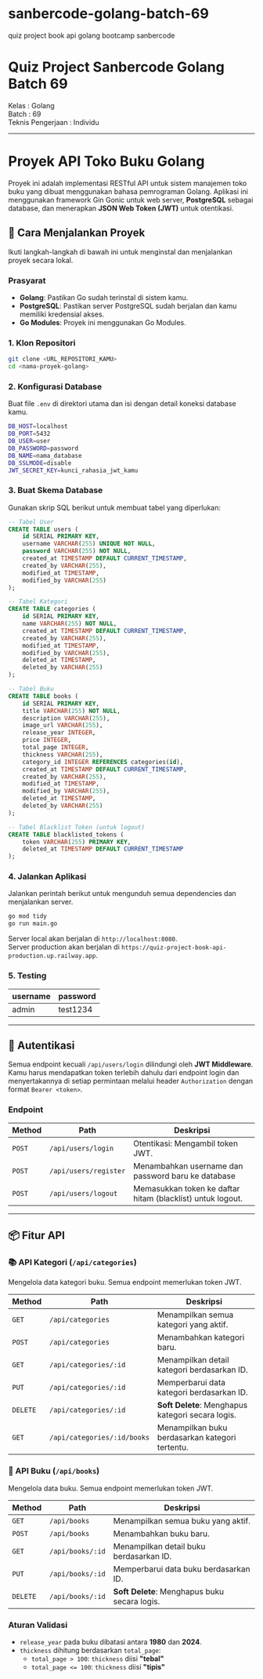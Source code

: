 # sanbercode-golang-batch-69
quiz project book api golang bootcamp sanbercode

# Quiz Project Sanbercode Golang Batch 69
Kelas : Golang\
Batch : 69\
Teknis Pengerjaan : Individu

---

# Proyek API Toko Buku Golang
Proyek ini adalah implementasi RESTful API untuk sistem manajemen toko buku yang dibuat menggunakan bahasa pemrograman Golang. Aplikasi ini menggunakan framework Gin Gonic untuk web server, **PostgreSQL** sebagai database, dan menerapkan **JSON Web Token (JWT)** untuk otentikasi.

## 🚀 Cara Menjalankan Proyek
Ikuti langkah-langkah di bawah ini untuk menginstal dan menjalankan proyek secara lokal.

### Prasyarat

* **Golang**: Pastikan Go sudah terinstal di sistem kamu.
* **PostgreSQL**: Pastikan server PostgreSQL sudah berjalan dan kamu memiliki kredensial akses.
* **Go Modules**: Proyek ini menggunakan Go Modules.

### 1. Klon Repositori
```sh
git clone <URL_REPOSITORI_KAMU>
cd <nama-proyek-golang>
```

### 2. Konfigurasi Database
Buat file `.env` di direktori utama dan isi dengan detail koneksi database kamu.
```sh
DB_HOST=localhost
DB_PORT=5432
DB_USER=user
DB_PASSWORD=password
DB_NAME=nama_database
DB_SSLMODE=disable
JWT_SECRET_KEY=kunci_rahasia_jwt_kamu
```

### 3. Buat Skema Database
Gunakan skrip SQL berikut untuk membuat tabel yang diperlukan:
```sql
-- Tabel User
CREATE TABLE users (
    id SERIAL PRIMARY KEY,
    username VARCHAR(255) UNIQUE NOT NULL,
    password VARCHAR(255) NOT NULL,
    created_at TIMESTAMP DEFAULT CURRENT_TIMESTAMP,
    created_by VARCHAR(255),
    modified_at TIMESTAMP,
    modified_by VARCHAR(255)
);

-- Tabel Kategori
CREATE TABLE categories (
    id SERIAL PRIMARY KEY,
    name VARCHAR(255) NOT NULL,
    created_at TIMESTAMP DEFAULT CURRENT_TIMESTAMP,
    created_by VARCHAR(255),
    modified_at TIMESTAMP,
    modified_by VARCHAR(255),
    deleted_at TIMESTAMP,
    deleted_by VARCHAR(255)
);

-- Tabel Buku
CREATE TABLE books (
    id SERIAL PRIMARY KEY,
    title VARCHAR(255) NOT NULL,
    description VARCHAR(255),
    image_url VARCHAR(255),
    release_year INTEGER,
    price INTEGER,
    total_page INTEGER,
    thickness VARCHAR(255),
    category_id INTEGER REFERENCES categories(id),
    created_at TIMESTAMP DEFAULT CURRENT_TIMESTAMP,
    created_by VARCHAR(255),
    modified_at TIMESTAMP,
    modified_by VARCHAR(255),
    deleted_at TIMESTAMP,
    deleted_by VARCHAR(255)
);

-- Tabel Blacklist Token (untuk logout)
CREATE TABLE blacklisted_tokens (
    token VARCHAR(255) PRIMARY KEY,
    deleted_at TIMESTAMP DEFAULT CURRENT_TIMESTAMP
);
```

### 4. Jalankan Aplikasi
Jalankan perintah berikut untuk mengunduh semua dependencies dan menjalankan server.
```sh
go mod tidy
go run main.go
```
Server local akan berjalan di `http://localhost:8080`. <br>
Server production akan berjalan di `https://quiz-project-book-api-production.up.railway.app`.

### 5. Testing
| username | password |
| ---------|----------|
| admin    | test1234 |

---

## 🔑 Autentikasi

Semua endpoint kecuali `/api/users/login` dilindungi oleh **JWT Middleware**. Kamu harus mendapatkan token terlebih dahulu dari endpoint login dan menyertakannya di setiap permintaan melalui header `Authorization` dengan format `Bearer <token>`.

### Endpoint
<!-- ```sh
Method	Path               Deskripsi
POST	/api/users/login   Otentikasi: Mengambil token JWT.
POST	/api/users/logout  Memasukkan token ke daftar hitam (blacklist) untuk logout.
``` -->

| Method | Path                  | Deskripsi |
|--------|-----------------------|-----------|
| `POST` | `/api/users/login`    | Otentikasi: Mengambil token JWT. |
| `POST` | `/api/users/register` | Menambahkan username dan password baru ke database |
| `POST` | `/api/users/logout`   | Memasukkan token ke daftar hitam (blacklist) untuk logout. |

---

## 📦 Fitur API

### 📚 API Kategori (`/api/categories`)
Mengelola data kategori buku. Semua endpoint memerlukan token JWT.

| Method | Path                          | Deskripsi      |
|--------|-------------------------------|----------------|
| `GET`    | `/api/categories`           | Menampilkan semua kategori yang aktif. |
| `POST`   | `/api/categories`           | Menambahkan kategori baru. |
| `GET`    | `/api/categories/:id`       | Menampilkan detail kategori berdasarkan ID. |
| `PUT`    | `/api/categories/:id`       | Memperbarui data kategori berdasarkan ID. |
| `DELETE` | `/api/categories/:id`       | **Soft Delete**: Menghapus kategori secara logis. |
| `GET`    | `/api/categories/:id/books` | Menampilkan buku berdasarkan kategori tertentu. |

### 📖 API Buku (`/api/books`)

Mengelola data buku. Semua endpoint memerlukan token JWT.

| Method | Path           | Deskripsi      |
|--------|----------------|----------------|
| `GET`    | `/api/books`     | Menampilkan semua buku yang aktif. |
| `POST`   | `/api/books`     | Menambahkan buku baru. |
| `GET`    | `/api/books/:id` | Menampilkan detail buku berdasarkan ID. |
| `PUT`    | `/api/books/:id` | Memperbarui data buku berdasarkan ID. |
| `DELETE` | `/api/books/:id` | **Soft Delete**: Menghapus buku secara logis. |

### Aturan Validasi

* `release_year` pada buku dibatasi antara **1980** dan **2024**.
* `thickness` dihitung berdasarkan `total_page`:
    * `total_page > 100`: `thickness` diisi **"tebal"**
    * `total_page <= 100`: `thickness` diisi **"tipis"**